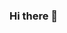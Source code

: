 ### Hi there 👋

<!--
**Mayur79/Mayur79** is a ✨ _special_ ✨ repository because its `README.md` (this file) appears on your GitHub profile.

Here are some ideas to get you started:

**🔭 I’m currently studing in GHRCE **
 *🌱 I’m currently learning React*
- 👯 I’m looking to collaborate on ...
- 🤔 I’m looking for help with ...
- 💬 Ask me about ...
- 📫 How to reach me: ...
- 😄 Pronouns: ...
- ⚡ Fun fact: ...
-->
